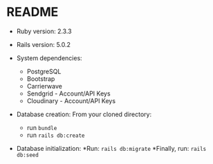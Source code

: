 # README

* Ruby version:
  2.3.3
 
* Rails version: 
  5.0.2  

* System dependencies:
  * PostgreSQL 
  * Bootstrap 
  * Carrierwave 
  * Sendgrid - Account/API Keys 
  * Cloudinary - Account/API Keys 

* Database creation:
  From your cloned directory:
  
  * run `bundle` 
  * run `rails db:create`
 
 * Database initialization:
    *Run: `rails db:migrate`
    *Finally, run: `rails db:seed`
